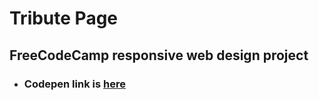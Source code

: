# Tribute Page

## FreeCodeCamp responsive web design project

- ### Codepen link is [here](https://codepen.io/femincan/full/vYWJgpd)
